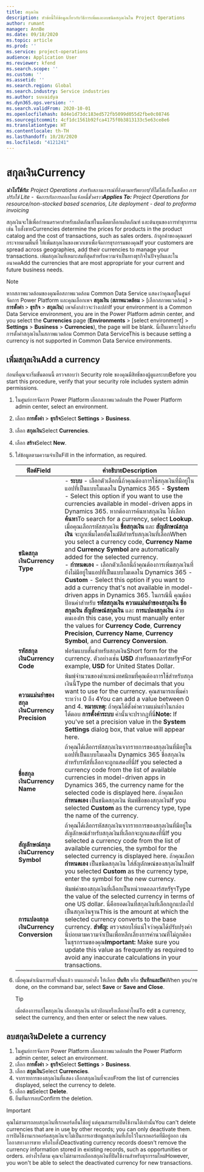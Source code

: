 ```yaml
---
title: สกุลเงิน
description: หัวข้อนี้ให้ข้อมูลเกี่ยวกับวิธีการเพิ่มและลบชนิดสกุลเงินใน Project Operations
author: rumant
manager: AnnBe
ms.date: 09/18/2020
ms.topic: article
ms.prod: ''
ms.service: project-operations
audience: Application User
ms.reviewer: kfend
ms.search.scope: ''
ms.custom: ''
ms.assetid: ''
ms.search.region: Global
ms.search.industry: Service industries
ms.author: suvaidya
ms.dyn365.ops.version: ''
ms.search.validFrom: 2020-10-01
ms.openlocfilehash: 8d4e1d73dc183ed572fb5099d055d2fbe0c08746
ms.sourcegitcommit: 4cf1dc1561b92fca4175f0b3813133c5e63ce8e6
ms.translationtype: HT
ms.contentlocale: th-TH
ms.lasthandoff: 10/28/2020
ms.locfileid: "4121241"
---
```

# <a name="currency"></a><span data-ttu-id="011b7-103">สกุลเงิน</span><span class="sxs-lookup"><span data-stu-id="011b7-103">Currency</span></span>

<span data-ttu-id="011b7-104">_**นำไปใช้กับ:** Project Operations สำหรับสถานการณ์ที่อิงตามทรัพยากร/ที่ไม่ได้เก็บในสต็อก การปรับใช้ Lite - จัดการกับการออกใบแจ้งหนี้ชั่วคราว_</span><span class="sxs-lookup"><span data-stu-id="011b7-104">_**Applies To:** Project Operations for resource/non-stocked based scenarios, Lite deployment - deal to proforma invoicing_</span></span>

<span data-ttu-id="011b7-105">สกุลเงินจะใช้เพื่อกำหนดราคาสำหรับผลิตภัณฑ์ในแค็ตตาล็อกผลิตภัณฑ์ และต้นทุนของการทำธุรกรรม เช่น ใบสั่งขาย</span><span class="sxs-lookup"><span data-stu-id="011b7-105">Currencies determine the prices for products in the product catalog and the cost of transactions, such as sales orders.</span></span> <span data-ttu-id="011b7-106">ถ้าลูกค้าของคุณแพร่กระจายตามพื้นที่ ให้เพิ่มสกุลเงินของพวกเขาเพื่อจัดการธุรกรรมของคุณ</span><span class="sxs-lookup"><span data-stu-id="011b7-106">If your customers are spread across geographies, add their currencies to manage your transactions.</span></span> <span data-ttu-id="011b7-107">เพิ่มสกุลเงินที่เหมาะสมที่สุดสำหรับความจำเป็นทางธุรกิจในปัจจุบันและในอนาคต</span><span class="sxs-lookup"><span data-stu-id="011b7-107">Add the currencies that are most appropriate for your current and future business needs.</span></span>  

> [!NOTE]
> <span data-ttu-id="011b7-108">หากสภาพแวดล้อมของคุณคือสภาพแวดล้อม Common Data Service แสดงว่าคุณอยู่ในศูนย์จัดการ Power Platform และคุณเลือกเพจ **สกุลเงิน** (**สภาพแวดล้อม** > [เลือกสภาพแวดล้อม] > **การตั้งค่า** > **ธุรกิจ** > **สกุลเงิน**) เพจดังกล่าวจะว่างเปล่า</span><span class="sxs-lookup"><span data-stu-id="011b7-108">If your environment is a Common Data Service environment, you are in the Power Platform admin center, and you select the **Currencies** page (**Environments** > [select environment] > **Settings** > **Business** > **Currencies**), the page will be blank.</span></span> <span data-ttu-id="011b7-109">นี่เป็นเพราะไม่รองรับการตั้งค่าสกุลเงินในสภาพแวดล้อม Common Data Service</span><span class="sxs-lookup"><span data-stu-id="011b7-109">This is because setting a currency is not supported in Common Data Service environments.</span></span>

## <a name="add-a-currency"></a><span data-ttu-id="011b7-110">เพิ่มสกุลเงิน</span><span class="sxs-lookup"><span data-stu-id="011b7-110">Add a currency</span></span>  
<span data-ttu-id="011b7-111">ก่อนที่คุณจะเริ่มขั้นตอนนี้ ตรวจสอบว่า Security role ของคุณมีสิทธิ์ของผู้ดูแลระบบ</span><span class="sxs-lookup"><span data-stu-id="011b7-111">Before you start this procedure, verify that your security role includes system admin permissions.</span></span> 

1. <span data-ttu-id="011b7-112">ในศูนย์การจัดการ Power Platform เลือกสภาพแวดล้อม</span><span class="sxs-lookup"><span data-stu-id="011b7-112">In the Power Platform admin center, select an environment.</span></span> 
2. <span data-ttu-id="011b7-113">เลือก **การตั้งค่า** > **ธุรกิจ**</span><span class="sxs-lookup"><span data-stu-id="011b7-113">Select **Settings** > **Business**.</span></span>
3. <span data-ttu-id="011b7-114">เลือก **สกุลเงิน**</span><span class="sxs-lookup"><span data-stu-id="011b7-114">Select **Currencies**.</span></span>  
4. <span data-ttu-id="011b7-115">เลือก **สร้าง**</span><span class="sxs-lookup"><span data-stu-id="011b7-115">Select **New**.</span></span>  
5. <span data-ttu-id="011b7-116">ใส่ข้อมูลตามความจำเป็น</span><span class="sxs-lookup"><span data-stu-id="011b7-116">Fill in the information, as required.</span></span>  


   |          <span data-ttu-id="011b7-117">ฟิลด์</span><span class="sxs-lookup"><span data-stu-id="011b7-117">Field</span></span>          |                                                                                                                                                                                                                                                                                                                                                                            <span data-ttu-id="011b7-118">คำอธิบาย</span><span class="sxs-lookup"><span data-stu-id="011b7-118">Description</span></span>                                                                                                                                                                                                                                                                                                                                                                            |
   |-------------------------|-------------------------------------------------------------------------------------------------------------------------------------------------------------------------------------------------------------------------------------------------------------------------------------------------------------------------------------------------------------------------------------------------------------------------------------------------------------------------------------------------------------------------------------------------------------------------------------------------------------------------------------------------------------------------------------------------------------------------------------------------------------------|
   |    <span data-ttu-id="011b7-119">**ชนิดสกุลเงิน**</span><span class="sxs-lookup"><span data-stu-id="011b7-119">**Currency Type**</span></span>    | <span data-ttu-id="011b7-120">- **ระบบ** - เลือกตัวเลือกนี้ถ้าคุณต้องการใช้สกุลเงินที่มีอยู่ในแอปที่เป็นแบบโมเดลใน Dynamics 365 </span><span class="sxs-lookup"><span data-stu-id="011b7-120">- **System** - Select this option if you want to use the currencies available in model-driven apps in Dynamics 365.</span></span> <span data-ttu-id="011b7-121">หากต้องการค้นหาสกุลเงิน ให้เลือก **ค้นหา**</span><span class="sxs-lookup"><span data-stu-id="011b7-121">To search for a currency,  select **Lookup**.</span></span> <span data-ttu-id="011b7-122">เมื่อคุณเลือกรหัสสกุลเงิน **ชื่อสกุลเงิน** และ **สัญลักษณ์สกุลเงิน** จะถูกเพิ่มโดยอัตโนมัติสำหรับสกุลเงินที่เลือก</span><span class="sxs-lookup"><span data-stu-id="011b7-122">When you select a currency code, **Currency Name** and **Currency Symbol** are automatically added for the selected currency.</span></span><br /><span data-ttu-id="011b7-123">- **กำหนดเอง** - เลือกตัวเลือกนี้ถ้าคุณต้องการเพิ่มสกุลเงินที่ยังไม่มีอยู่ในแอปที่เป็นแบบโมเดลใน Dynamics 365 </span><span class="sxs-lookup"><span data-stu-id="011b7-123">- **Custom** - Select this option if you want to add a currency that's not available in model-driven apps in Dynamics 365.</span></span> <span data-ttu-id="011b7-124">ในกรณีนี้ คุณต้องป้อนค่าสำหรับ **รหัสสกุลเงิน** **ความแม่นยำของสกุลเงิน** **ชื่อสกุลเงิน** **สัญลักษณ์สกุลเงิน** และ **การแปลงสกุลเงิน** ด้วยตนเอง</span><span class="sxs-lookup"><span data-stu-id="011b7-124">In this case, you must manually enter the values for **Currency Code**, **Currency Precision**, **Currency Name**, **Currency Symbol**, and **Currency Conversion**.</span></span> |
   |    <span data-ttu-id="011b7-125">**รหัสสกุลเงิน**</span><span class="sxs-lookup"><span data-stu-id="011b7-125">**Currency Code**</span></span>    |                                                                                                                                                                                                                                                                                                                                            <span data-ttu-id="011b7-126">ฟอร์มแบบสั้นสำหรับสกุลเงิน</span><span class="sxs-lookup"><span data-stu-id="011b7-126">Short form for the currency.</span></span> <span data-ttu-id="011b7-127">ตัวอย่างเช่น **USD** สำหรับดอลลาร์สหรัฐฯ</span><span class="sxs-lookup"><span data-stu-id="011b7-127">For example, **USD** for United States Dollar.</span></span>                                                                                                                                                                                                                                                                                                                                            |
   | <span data-ttu-id="011b7-128">**ความแม่นยำของสกุลเงิน**</span><span class="sxs-lookup"><span data-stu-id="011b7-128">**Currency Precision**</span></span>  |                                                                                                                                                                                  <span data-ttu-id="011b7-129">พิมพ์จำนวนของตำแหน่งทศนิยมที่คุณต้องการใช้สำหรับสกุลเงินนี้</span><span class="sxs-lookup"><span data-stu-id="011b7-129">Type the number of decimals that you want to use for the currency.</span></span>  <span data-ttu-id="011b7-130">คุณสามารถเพิ่มค่าระหว่าง 0 ถึง 4</span><span class="sxs-lookup"><span data-stu-id="011b7-130">You can add a value between 0 and 4.</span></span> <span data-ttu-id="011b7-131">**หมายเหตุ:**  ถ้าคุณได้ตั้งค่าความแม่นยำในกล่องโต้ตอบ **การตั้งค่าระบบ** ค่านั้นจะปรากฏที่นี่</span><span class="sxs-lookup"><span data-stu-id="011b7-131">**Note:**  If you've set a precision value in the **System Settings** dialog box, that value will appear here.</span></span>                                                                                                                                                                                  |
   |    <span data-ttu-id="011b7-132">**ชื่อสกุลเงิน**</span><span class="sxs-lookup"><span data-stu-id="011b7-132">**Currency Name**</span></span>    |                                                                                                                                                                                                                                         <span data-ttu-id="011b7-133">ถ้าคุณได้เลือกรหัสสกุลเงินจากรายการของสกุลเงินที่มีอยู่ในแอปที่เป็นแบบโมเดลใน Dynamics 365 ชื่อสกุลเงินสำหรับรหัสที่เลือกจะถูกแสดงที่นี่</span><span class="sxs-lookup"><span data-stu-id="011b7-133">If you selected a currency code from the list of available currencies in model-driven apps in Dynamics 365, the currency name for the selected code is displayed here.</span></span> <span data-ttu-id="011b7-134">ถ้าคุณเลือก **กำหนดเอง** เป็นชนิดสกุลเงิน พิมพ์ชื่อของสกุลเงิน</span><span class="sxs-lookup"><span data-stu-id="011b7-134">If you selected **Custom** as the currency type, type the name of the currency.</span></span>                                                                                                                                                                                                                                          |
   |   <span data-ttu-id="011b7-135">**สัญลักษณ์สกุลเงิน**</span><span class="sxs-lookup"><span data-stu-id="011b7-135">**Currency Symbol**</span></span>   |                                                                                                                                                                                                                                                                      <span data-ttu-id="011b7-136">ถ้าคุณได้เลือกรหัสสกุลเงินจากรายการของสกุลเงินที่มีอยู่ใน สัญลักษณ์สำหรับสกุลเงินที่เลือกจะถูกแสดงที่นี่</span><span class="sxs-lookup"><span data-stu-id="011b7-136">If you selected a currency code from the list of available currencies, the symbol for the selected currency is displayed here.</span></span> <span data-ttu-id="011b7-137">ถ้าคุณเลือก **กำหนดเอง** เป็นชนิดสกุลเงิน ใส่สัญลักษณ์ของสกุลเงินใหม่</span><span class="sxs-lookup"><span data-stu-id="011b7-137">If you selected **Custom** as the currency type, enter the symbol for the new currency.</span></span>                                                                                                                                                                                                                                                                       |
   | <span data-ttu-id="011b7-138">**การแปลงสกุลเงิน**</span><span class="sxs-lookup"><span data-stu-id="011b7-138">**Currency Conversion**</span></span> |                                                                                                                                                                                                                                     <span data-ttu-id="011b7-139">พิมพ์ค่าของสกุลเงินที่เลือกเป็นหน่วยดอลลาร์สหรัฐฯ</span><span class="sxs-lookup"><span data-stu-id="011b7-139">Type the value of the selected currency in terms of one US dollar.</span></span> <span data-ttu-id="011b7-140">นี่คือยอดเงินที่สกุลเงินที่เลือกถูกแปลงไปเป็นสกุลเงินฐาน</span><span class="sxs-lookup"><span data-stu-id="011b7-140">This is the amount at which the selected currency converts to the base currency.</span></span> <span data-ttu-id="011b7-141">**สำคัญ:**  ตรวจสอบให้แน่ใจว่าคุณได้ปรับปรุงค่านี้บ่อยตามความจำเป็นเพื่อหลีกเลี่ยงการคำนวณที่ไม่ถูกต้องในธุรกรรมของคุณ</span><span class="sxs-lookup"><span data-stu-id="011b7-141">**Important:**  Make sure you update this value as frequently as required to avoid any inaccurate calculations in your transactions.</span></span>                                                                                                                                                                                                                                      |


6. <span data-ttu-id="011b7-142">เมื่อคุณดำเนินการเสร็จสิ้นแล้ว บนแถบคำสั่ง ให้เลือก **บันทึก** หรือ **บันทึกและปิด**</span><span class="sxs-lookup"><span data-stu-id="011b7-142">When you're done, on the command bar, select **Save** or **Save and Close**.</span></span>  

   > [!TIP]
   >  <span data-ttu-id="011b7-143">เมื่อต้องการแก้ไขสกุลเงิน เลือกสกุลเงิน แล้วป้อนหรือเลือกค่าใหม่</span><span class="sxs-lookup"><span data-stu-id="011b7-143">To edit a currency, select the currency, and then enter or select the new values.</span></span>  

## <a name="delete-a-currency"></a><span data-ttu-id="011b7-144">ลบสกุลเงิน</span><span class="sxs-lookup"><span data-stu-id="011b7-144">Delete a currency</span></span>  

1. <span data-ttu-id="011b7-145">ในศูนย์การจัดการ Power Platform เลือกสภาพแวดล้อม</span><span class="sxs-lookup"><span data-stu-id="011b7-145">In the Power Platform admin center, select an environment.</span></span> 
2. <span data-ttu-id="011b7-146">เลือก **การตั้งค่า** > **ธุรกิจ**</span><span class="sxs-lookup"><span data-stu-id="011b7-146">Select **Settings** > **Business**.</span></span>
3. <span data-ttu-id="011b7-147">เลือก **สกุลเงิน**</span><span class="sxs-lookup"><span data-stu-id="011b7-147">Select **Currencies**.</span></span>  
4. <span data-ttu-id="011b7-148">จากรายการของสกุลเงินที่แสดง เลือกสกุลเงินที่จะลบ</span><span class="sxs-lookup"><span data-stu-id="011b7-148">From the list of currencies displayed, select the currency to delete.</span></span>  
5. <span data-ttu-id="011b7-149">เลือก **ลบ**</span><span class="sxs-lookup"><span data-stu-id="011b7-149">Select **Delete**.</span></span>  
6. <span data-ttu-id="011b7-150">ยืนยันการลบ</span><span class="sxs-lookup"><span data-stu-id="011b7-150">Confirm the deletion.</span></span>  

> [!IMPORTANT]
>  <span data-ttu-id="011b7-151">คุณไม่สามารถลบสกุลเงินที่เรกคอร์ดอื่นใช้อยู่ แต่คุณสามารถปิดใช้งานได้เท่านั้น</span><span class="sxs-lookup"><span data-stu-id="011b7-151">You can't delete currencies that are in use by other records; you can only deactivate them.</span></span> <span data-ttu-id="011b7-152">การปิดใช้งานเรกคอร์ดสกุลเงินจะไม่เป็นการเอาข้อมูลสกุลเงินที่เก็บไว้ในเรกคอร์ดที่มีอยู่ออก เช่น โอกาสทางการขาย หรือใบสั่ง</span><span class="sxs-lookup"><span data-stu-id="011b7-152">Deactivating currency records doesn't remove the currency information stored in existing records, such as opportunities or orders.</span></span> <span data-ttu-id="011b7-153">อย่างไรก็ตาม คุณจะไม่สามารถเลือกสกุลเงินที่ปิดใช้งานสำหรับธุรกรรมใหม่</span><span class="sxs-lookup"><span data-stu-id="011b7-153">However, you won't be able to select the deactivated currency for new transactions.</span></span>  
